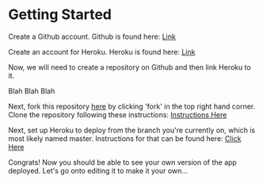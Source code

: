 # Getting Started

Create a Github account.  Github is found here:  [Link](https://github.com/)

Create an account for Heroku.  Heroku is found here:  [Link](https://www.heroku.com/)

Now, we will need to create a repository on Github and then link Heroku to it.

Blah Blah Blah

Next, fork this repository [here](https://github.com/thesoupgirl/angularworkshop) by clicking 'fork' in the top right hand corner.
Clone the repository following these instructions:  [Instructions Here](https://help.github.com/articles/cloning-a-repository/)

Next, set up Heroku to deploy from the branch you're currently on, which is most likely named master.  Instructions for that can be found here:  [Click Here](https://developer.github.com/guides/automating-deployments-to-integrators/)

Congrats!  Now you should be able to see your own version of the app deployed.  Let's go onto editing it to make it your own...